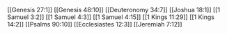 [[Genesis 27:1]]
[[Genesis 48:10]]
[[Deuteronomy 34:7]]
[[Joshua 18:1]]
[[1 Samuel 3:2]]
[[1 Samuel 4:3]]
[[1 Samuel 4:15]]
[[1 Kings 11:29]]
[[1 Kings 14:2]]
[[Psalms 90:10]]
[[Ecclesiastes 12:3]]
[[Jeremiah 7:12]]
